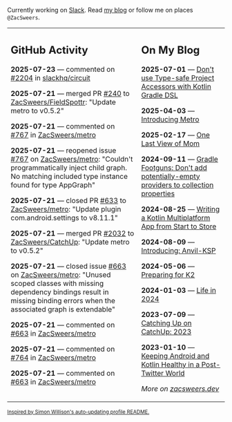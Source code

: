 Currently working on [Slack](https://slack.com/). Read [my blog](https://zacsweers.dev/) or follow me on places `@ZacSweers`.

<table><tr><td valign="top" width="60%">

## GitHub Activity
<!-- githubActivity starts -->
**2025-07-23** — commented on [#2204](https://github.com/slackhq/circuit/issues/2204#issuecomment-3108902251) in [slackhq/circuit](https://github.com/slackhq/circuit)

**2025-07-21** — merged PR [#240](https://github.com/ZacSweers/FieldSpottr/pull/240) to [ZacSweers/FieldSpottr](https://github.com/ZacSweers/FieldSpottr): "Update metro to v0.5.2"

**2025-07-21** — commented on [#767](https://github.com/ZacSweers/metro/issues/767#issuecomment-3098263287) in [ZacSweers/metro](https://github.com/ZacSweers/metro)

**2025-07-21** — reopened issue [#767](https://github.com/ZacSweers/metro/issues/767) on [ZacSweers/metro](https://github.com/ZacSweers/metro): "Couldn't programmatically inject child graph. No matching included type instance found for type AppGraph"

**2025-07-21** — closed PR [#633](https://github.com/ZacSweers/metro/pull/633) to [ZacSweers/metro](https://github.com/ZacSweers/metro): "Update plugin com.android.settings to v8.11.1"

**2025-07-21** — merged PR [#2032](https://github.com/ZacSweers/CatchUp/pull/2032) to [ZacSweers/CatchUp](https://github.com/ZacSweers/CatchUp): "Update metro to v0.5.2"

**2025-07-21** — closed issue [#663](https://github.com/ZacSweers/metro/issues/663) on [ZacSweers/metro](https://github.com/ZacSweers/metro): "Unused scoped classes with missing dependency bindings result in missing binding errors when the associated graph is extendable"

**2025-07-21** — commented on [#663](https://github.com/ZacSweers/metro/issues/663#issuecomment-3097685141) in [ZacSweers/metro](https://github.com/ZacSweers/metro)

**2025-07-21** — commented on [#764](https://github.com/ZacSweers/metro/issues/764#issuecomment-3097667070) in [ZacSweers/metro](https://github.com/ZacSweers/metro)

**2025-07-21** — commented on [#663](https://github.com/ZacSweers/metro/issues/663#issuecomment-3097662591) in [ZacSweers/metro](https://github.com/ZacSweers/metro)
<!-- githubActivity ends -->
</td><td valign="top" width="40%">

## On My Blog
<!-- blog starts -->
**2025-07-01** — [Don't use Type-safe Project Accessors with Kotlin Gradle DSL](https://www.zacsweers.dev/dont-use-type-safe-project-accessors-with-kotlin-gradle-dsl/)

**2025-04-03** — [Introducing Metro](https://www.zacsweers.dev/introducing-metro/)

**2025-02-17** — [One Last View of Mom](https://www.zacsweers.dev/one-last-view-of-mom/)

**2024-09-11** — [Gradle Footguns: Don't add potentially-empty providers to collection properties](https://www.zacsweers.dev/gradle-footgun-adding-empty-providers-to-collection-properties/)

**2024-08-25** — [Writing a Kotlin Multiplatform App from Start to Store](https://www.zacsweers.dev/writing-a-kotlin-multiplatform-app-from-start-to-store/)

**2024-08-09** — [Introducing: Anvil-KSP](https://www.zacsweers.dev/introducing-anvil-ksp/)

**2024-05-06** — [Preparing for K2](https://www.zacsweers.dev/preparing-for-k2/)

**2024-01-03** — [Life in 2024](https://www.zacsweers.dev/life-in-2024/)

**2023-07-09** — [Catching Up on CatchUp: 2023](https://www.zacsweers.dev/catching-up-on-catchup-2023/)

**2023-01-10** — [Keeping Android and Kotlin Healthy in a Post-Twitter World](https://www.zacsweers.dev/keeping-android-healthy/)
<!-- blog ends -->
_More on [zacsweers.dev](https://zacsweers.dev/)_
</td></tr></table>

<sub><a href="https://simonwillison.net/2020/Jul/10/self-updating-profile-readme/">Inspired by Simon Willison's auto-updating profile README.</a></sub>